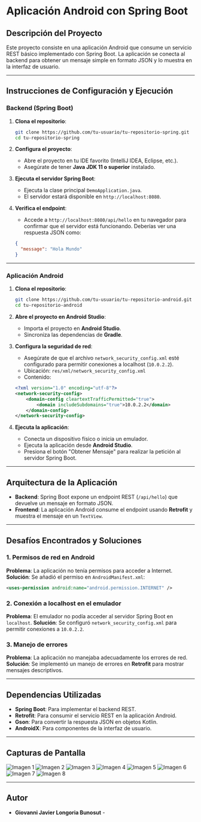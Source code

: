# Aplicación Android con Spring Boot

## Descripción del Proyecto
Este proyecto consiste en una aplicación Android que consume un servicio REST básico implementado con Spring Boot. La aplicación se conecta al backend para obtener un mensaje simple en formato JSON y lo muestra en la interfaz de usuario.

---

## Instrucciones de Configuración y Ejecución

### Backend (Spring Boot)
1. **Clona el repositorio**:
   ```bash
   git clone https://github.com/tu-usuario/tu-repositorio-spring.git
   cd tu-repositorio-spring
   ```

2. **Configura el proyecto**:
   - Abre el proyecto en tu IDE favorito (IntelliJ IDEA, Eclipse, etc.).
   - Asegúrate de tener **Java JDK 11 o superior** instalado.

3. **Ejecuta el servidor Spring Boot**:
   - Ejecuta la clase principal `DemoApplication.java`.
   - El servidor estará disponible en `http://localhost:8080`.

4. **Verifica el endpoint**:
   - Accede a `http://localhost:8080/api/hello` en tu navegador para confirmar que el servidor está funcionando. Deberías ver una respuesta JSON como:
   
   ```json
   {
     "message": "Hola Mundo"
   }
   ```

---

### Aplicación Android

1. **Clona el repositorio**:
   ```bash
   git clone https://github.com/tu-usuario/tu-repositorio-android.git
   cd tu-repositorio-android
   ```

2. **Abre el proyecto en Android Studio**:
   - Importa el proyecto en **Android Studio**.
   - Sincroniza las dependencias de **Gradle**.

3. **Configura la seguridad de red**:
   - Asegúrate de que el archivo `network_security_config.xml` esté configurado para permitir conexiones a localhost (`10.0.2.2`).
   - Ubicación: `res/xml/network_security_config.xml`
   - Contenido:
   
   ```xml
   <?xml version="1.0" encoding="utf-8"?>
   <network-security-config>
       <domain-config cleartextTrafficPermitted="true">
           <domain includeSubdomains="true">10.0.2.2</domain>
       </domain-config>
   </network-security-config>
   ```

4. **Ejecuta la aplicación**:
   - Conecta un dispositivo físico o inicia un emulador.
   - Ejecuta la aplicación desde **Android Studio**.
   - Presiona el botón "Obtener Mensaje" para realizar la petición al servidor Spring Boot.

---

## Arquitectura de la Aplicación

- **Backend**: Spring Boot expone un endpoint REST (`/api/hello`) que devuelve un mensaje en formato JSON.
- **Frontend**: La aplicación Android consume el endpoint usando **Retrofit** y muestra el mensaje en un `TextView`.

---

## Desafíos Encontrados y Soluciones

### 1. Permisos de red en Android
**Problema**: La aplicación no tenía permisos para acceder a Internet.
**Solución**: Se añadió el permiso en `AndroidManifest.xml`:
```xml
<uses-permission android:name="android.permission.INTERNET" />
```

### 2. Conexión a localhost en el emulador
**Problema**: El emulador no podía acceder al servidor Spring Boot en `localhost`.
**Solución**: Se configuró `network_security_config.xml` para permitir conexiones a `10.0.2.2`.

### 3. Manejo de errores
**Problema**: La aplicación no manejaba adecuadamente los errores de red.
**Solución**: Se implementó un manejo de errores en **Retrofit** para mostrar mensajes descriptivos.

---

## Dependencias Utilizadas

- **Spring Boot**: Para implementar el backend REST.
- **Retrofit**: Para consumir el servicio REST en la aplicación Android.
- **Gson**: Para convertir la respuesta JSON en objetos Kotlin.
- **AndroidX**: Para componentes de la interfaz de usuario.

---

## Capturas de Pantalla

![Imagen 1](assets:1.png)
![Imagen 2](assets:2.png)
![Imagen 3](assets:3.png)
![Imagen 4](assets:4.png)
![Imagen 5](assets:5.png)
![Imagen 6](assets:6.png)
![Imagen 7](assets:7.png)
![Imagen 8](assets:8.png)

---

## Autor
- **Giovanni Javier Longoria Bunosut** -




